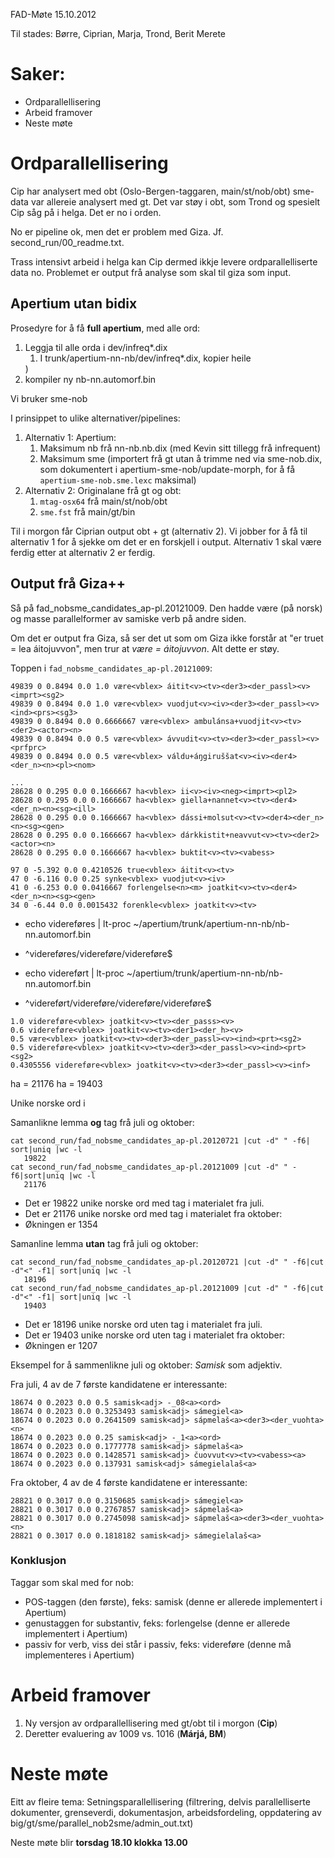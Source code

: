 FAD-Møte 15.10.2012

Til stades: Børre, Ciprian, Marja, Trond, Berit Merete

#  Saker:

* Ordparallellisering
* Arbeid framover
* Neste møte

#  Ordparallellisering

Cip har analysert med obt (Oslo-Bergen-taggaren, main/st/nob/obt)
sme-data var allereie analysert med gt. Det var støy i obt, som
Trond og spesielt Cip såg på i helga. Det er no i orden.

No er pipeline ok, men det er problem med Giza. Jf. second_run/00_readme.txt.

Trass intensivt arbeid i helga kan Cip dermed ikkje levere ordparallelliserte
data no. Problemet er output frå analyse som skal til giza som input.

##  Apertium utan bidix

Prosedyre for å få **full apertium**, med alle ord:

1. Leggja til alle orda i dev/infreq*.dix
    1. I trunk/apertium-nn-nb/dev/infreq*.dix, kopier heile 
   <section id="infrequent"-elementet (men ikkje meir) 
   frå dev/infreq*nb.dix inn i apertium-nn-nb.nb.dix 
   (t.d. rett etter siste <section>)
1. kompiler ny nb-nn.automorf.bin 

Vi bruker sme-nob

I prinsippet to ulike alternativer/pipelines:

1. Alternativ 1: Apertium: 
    1. Maksimum nb frå nn-nb.nb.dix (med Kevin sitt tillegg frå infrequent)
    1. Maksimum sme (importert frå gt utan å trimme ned via sme-nob.dix, som dokumentert i apertium-sme-nob/update-morph, for å få `apertium-sme-nob.sme.lexc` maksimal)
1. Alternativ 2: Originalane frå gt og obt:
    1. `mtag-osx64` frå main/st/nob/obt
    1. `sme.fst` frå main/gt/bin

Til i morgon får Ciprian output obt + gt (alternativ 2).
Vi jobber for å få til alternativ 1 for å sjekke om det er en forskjell i output. 
Alternativ 1 skal være ferdig etter at alternativ 2 er ferdig.

##  Output frå Giza++

Så på fad_nobsme_candidates_ap-pl.20121009. Den hadde være (på norsk) og masse parallelformer av samiske verb på andre siden.

Om det er output fra Giza, så ser det ut som om Giza ikke forstår at "er truet = lea áitojuvvon",
men trur at *være = áitojuvvon*. Alt dette er støy. 

Toppen i `fad_nobsme_candidates_ap-pl.20121009`:

```
49839 0 0.8494 0.0 1.0 være<vblex> áitit<v><tv><der3><der_passl><v><imprt><sg2>
49839 0 0.8494 0.0 1.0 være<vblex> vuodjut<v><iv><der3><der_passl><v><ind><prs><sg3>
49839 0 0.8494 0.0 0.6666667 være<vblex> ambulánsa+vuodjit<v><tv><der2><actor><n>
49839 0 0.8494 0.0 0.5 være<vblex> ávvudit<v><tv><der3><der_passl><v><prfprc>
49839 0 0.8494 0.0 0.5 være<vblex> váldu+áŋgiruššat<v><iv><der4><der_n><n><pl><nom>

...
28628 0 0.295 0.0 0.1666667 ha<vblex> ii<v><iv><neg><imprt><pl2>
28628 0 0.295 0.0 0.1666667 ha<vblex> giella+nannet<v><tv><der4><der_n><n><sg><ill>
28628 0 0.295 0.0 0.1666667 ha<vblex> dássi+molsut<v><tv><der4><der_n><n><sg><gen>
28628 0 0.295 0.0 0.1666667 ha<vblex> dárkkistit+neavvut<v><tv><der2><actor><n>
28628 0 0.295 0.0 0.1666667 ha<vblex> buktit<v><tv><vabess>

97 0 -5.392 0.0 0.4210526 true<vblex> áitit<v><tv>
47 0 -6.116 0.0 0.25 synke<vblex> vuodjut<v><iv>
41 0 -6.253 0.0 0.0416667 forlengelse<n><m> joatkit<v><tv><der4><der_n><n><sg><gen>
34 0 -6.44 0.0 0.0015432 forenkle<vblex> joatkit<v><tv>
```

* echo videreføres | lt-proc ~/apertium/trunk/apertium-nn-nb/nb-nn.automorf.bin 
* ^videreføres/videreføre<vblex><inf><pass>/videreføre<vblex><pres><pass>$

* echo videreført | lt-proc ~/apertium/trunk/apertium-nn-nb/nb-nn.automorf.bin 
* ^videreført/videreføre<vblex><pp>/videreføre<adj><pp><nt><sg><ind>/videreføre<adj><pp><mf><sg><ind>$

```
1.0 videreføre<vblex> joatkit<v><tv><der_passs><v>
0.6 videreføre<vblex> joatkit<v><tv><der1><der_h><v>
0.5 være<vblex> joatkit<v><tv><der3><der_passl><v><ind><prt><sg2>
0.5 videreføre<vblex> joatkit<v><tv><der3><der_passl><v><ind><prt><sg2>
0.4305556 videreføre<vblex> joatkit<v><tv><der3><der_passl><v><inf>
```

ha<vblex> = 21176
ha = 19403

Unike norske ord i

Samanlikne lemma **og** tag frå juli og oktober:
```
cat second_run/fad_nobsme_candidates_ap-pl.20120721 |cut -d" " -f6| sort|uniq |wc -l
   19822
cat second_run/fad_nobsme_candidates_ap-pl.20121009 |cut -d" " -f6|sort|uniq |wc -l
   21176
```

* Det er 19822 unike norske ord med tag i materialet fra juli.
* Det er 21176 unike norske ord med tag i materialet fra oktober:
* Økningen er 1354

Samanline lemma **utan** tag frå juli og oktober:   
```
cat second_run/fad_nobsme_candidates_ap-pl.20120721 |cut -d" " -f6|cut -d"<" -f1| sort|uniq |wc -l
   18196
cat second_run/fad_nobsme_candidates_ap-pl.20121009 |cut -d" " -f6|cut -d"<" -f1| sort|uniq |wc -l
   19403
```

* Det er 18196 unike norske ord uten tag i materialet fra juli.
* Det er 19403 unike norske ord uten tag i materialet fra oktober:
* Økningen er 1207

   

Eksempel for å sammenlikne juli og oktober: *Samisk* som adjektiv.

Fra juli, 4 av de 7 første kandidatene er interessante:

```
18674 0 0.2023 0.0 0.5 samisk<adj> -_08<a><ord>
18674 0 0.2023 0.0 0.3253493 samisk<adj> sámegiel<a>
18674 0 0.2023 0.0 0.2641509 samisk<adj> sápmelaš<a><der3><der_vuohta><n>
18674 0 0.2023 0.0 0.25 samisk<adj> -_1<a><ord>
18674 0 0.2023 0.0 0.1777778 samisk<adj> sápmelaš<a>
18674 0 0.2023 0.0 0.1428571 samisk<adj> čuovvut<v><tv><vabess><a>
18674 0 0.2023 0.0 0.137931 samisk<adj> sámegielalaš<a>
```

Fra oktober, 4 av de 4 første kandidatene er interessante:

```
28821 0 0.3017 0.0 0.3150685 samisk<adj> sámegiel<a>
28821 0 0.3017 0.0 0.2767857 samisk<adj> sápmelaš<a>
28821 0 0.3017 0.0 0.2745098 samisk<adj> sápmelaš<a><der3><der_vuohta><n>
28821 0 0.3017 0.0 0.1818182 samisk<adj> sámegielalaš<a>
```

   
###  Konklusjon

Taggar som skal med for nob:

* POS-taggen (den første), feks: samisk<adj> (denne er allerede implementert i Apertium)
* genustaggen for substantiv, feks: forlengelse<n><m> (denne er allerede implementert i Apertium)
* passiv for verb, viss dei står i passiv, feks: videreføre<vblex><inf><pass> (denne må implementeres i Apertium)

#  Arbeid framover

1. Ny versjon av ordparallellisering med gt/obt til i morgon (**Cip**)
1. Deretter evaluering av 1009 vs. 1016  (**Márjá, BM**)

#  Neste møte

Eitt av fleire tema: Setningsparallellisering 
(filtrering, delvis parallelliserte dokumenter, grenseverdi, dokumentasjon, arbeidsfordeling, oppdatering av big/gt/sme/parallel_nob2sme/admin_out.txt)

Neste møte blir **torsdag 18.10 klokka 13.00**

